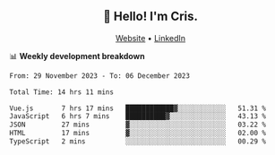 
<h2 align="center">👋 Hello! I'm Cris.</h2>
<p align="center">
  <a href="https://www.criscunas.dev">Website</a> •
  <a href="https://www.linkedin.com/in/cristophercunas/">LinkedIn</a> 
</p>


📊 **Weekly development breakdown**
<!--START_SECTION:waka-->

```txt
From: 29 November 2023 - To: 06 December 2023

Total Time: 14 hrs 11 mins

Vue.js       7 hrs 17 mins   ████████████▓░░░░░░░░░░░░   51.31 %
JavaScript   6 hrs 7 mins    ██████████▓░░░░░░░░░░░░░░   43.13 %
JSON         27 mins         ▓░░░░░░░░░░░░░░░░░░░░░░░░   03.22 %
HTML         17 mins         ▓░░░░░░░░░░░░░░░░░░░░░░░░   02.00 %
TypeScript   2 mins          ░░░░░░░░░░░░░░░░░░░░░░░░░   00.29 %
```

<!--END_SECTION:waka-->
